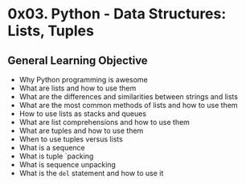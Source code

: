# 0x03. Python - Data Structures: Lists, Tuples

## General Learning Objective
* Why Python programming is awesome
* What are lists and how to use them
* What are the differences and similarities between strings and lists
* What are the most common methods of lists and how to use them
* How to use lists as stacks and queues
* What are list comprehensions and how to use them
* What are tuples and how to use them
* When to use tuples versus lists
* What is a sequence
* What is tuple `packing
* What is sequence unpacking
* What is the ```del``` statement and how to use it


